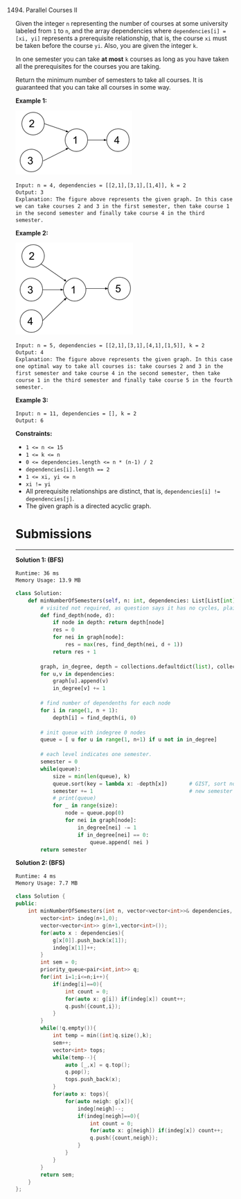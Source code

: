 1494. Parallel Courses II

Given the integer `n` representing the number of courses at some university labeled from `1` to `n`, and the array dependencies where `dependencies[i] = [xi, yi]`  represents a prerequisite relationship, that is, the course `xi` must be taken before the course `yi`.  Also, you are given the integer `k`.

In one semester you can take **at most** `k` courses as long as you have taken all the prerequisites for the courses you are taking.

Return the minimum number of semesters to take all courses. It is guaranteed that you can take all courses in some way.

 

**Example 1:**

![1494_leetcode_parallel_courses_1.png](img/1494_leetcode_parallel_courses_1.png)
```
Input: n = 4, dependencies = [[2,1],[3,1],[1,4]], k = 2
Output: 3 
Explanation: The figure above represents the given graph. In this case we can take courses 2 and 3 in the first semester, then take course 1 in the second semester and finally take course 4 in the third semester.
```

**Example 2:**

![1494_leetcode_parallel_courses_2.png](img/1494_leetcode_parallel_courses_2.png)
```
Input: n = 5, dependencies = [[2,1],[3,1],[4,1],[1,5]], k = 2
Output: 4 
Explanation: The figure above represents the given graph. In this case one optimal way to take all courses is: take courses 2 and 3 in the first semester and take course 4 in the second semester, then take course 1 in the third semester and finally take course 5 in the fourth semester.
```

**Example 3:**
```
Input: n = 11, dependencies = [], k = 2
Output: 6
```

**Constraints:**

* `1 <= n <= 15`
* `1 <= k <= n`
* `0 <= dependencies.length <= n * (n-1) / 2`
* `dependencies[i].length == 2`
* `1 <= xi, yi <= n`
* `xi != yi`
* All prerequisite relationships are distinct, that is, `dependencies[i] != dependencies[j]`.
* The given graph is a directed acyclic graph.

# Submissions
---
**Solution 1: (BFS)**
```
Runtime: 36 ms
Memory Usage: 13.9 MB
```
```python
class Solution:
    def minNumberOfSemesters(self, n: int, dependencies: List[List[int]], k: int) -> int:
        # visited not required, as question says it has no cycles, plain dfs works
        def find_depth(node, d):
            if node in depth: return depth[node]
            res = 0
            for nei in graph[node]:
                res = max(res, find_depth(nei, d + 1))
            return res + 1
        
        graph, in_degree, depth = collections.defaultdict(list), collections.defaultdict(int), collections.defaultdict(int)
        for u,v in dependencies:
            graph[u].append(v)
            in_degree[v] += 1
        
        # find number of dependenths for each node
        for i in range(1, n + 1):
            depth[i] = find_depth(i, 0)
        
        # init queue with indegree 0 nodes
        queue = [ u for u in range(1, n+1) if u not in in_degree]
        
        # each level indicates one semester.
        semester = 0
        while(queue):
            size = min(len(queue), k)
            queue.sort(key = lambda x: -depth[x])       # GIST, sort node by their number of dependents
            semester += 1                               # new semester start
            # print(queue)
            for _ in range(size):
                node = queue.pop(0)
                for nei in graph[node]:
                    in_degree[nei] -= 1
                    if in_degree[nei] == 0:
                        queue.append( nei )
        return semester
```

**Solution 2: (BFS)**
```
Runtime: 4 ms
Memory Usage: 7.7 MB
```
```c++
class Solution {
public:
    int minNumberOfSemesters(int n, vector<vector<int>>& dependencies, int k) {
        vector<int> indeg(n+1,0);
        vector<vector<int>> g(n+1,vector<int>());
        for(auto x : dependencies){
            g[x[0]].push_back(x[1]);
            indeg[x[1]]++;
        }
        int sem = 0;
        priority_queue<pair<int,int>> q;
        for(int i=1;i<=n;i++){
            if(indeg[i]==0){
                int count = 0;
                for(auto x: g[i]) if(indeg[x]) count++;
                q.push({count,i});   
            }
        } 
        while(!q.empty()){
            int temp = min((int)q.size(),k);    
            sem++;
            vector<int> tops;
            while(temp--){
                auto [_,x] = q.top();
                q.pop();
                tops.push_back(x);
            }
            for(auto x: tops){
                for(auto neigh: g[x]){
                    indeg[neigh]--;
                    if(indeg[neigh]==0){
                        int count = 0;
                        for(auto x: g[neigh]) if(indeg[x]) count++;
                        q.push({count,neigh});   
                    }
                }    
            }
        }
        return sem;
    }
};
```